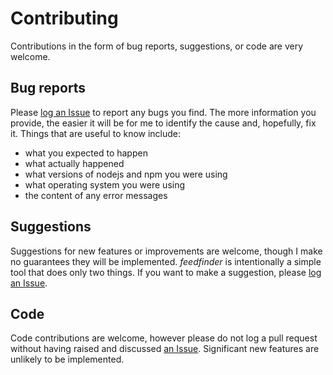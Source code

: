 # Contributing

Contributions in the form of bug reports, suggestions, or code are very welcome.

## Bug reports

Please [log an Issue](https://github.com/hughrun/feedfinder/issues) to report any bugs you find. The more information you provide, the easier it will be for me to identify the cause and, hopefully, fix it. Things that are useful to know include:

* what you expected to happen
* what actually happened
* what versions of nodejs and npm you were using
* what operating system you were using
* the content of any error messages

## Suggestions

Suggestions for new features or improvements are welcome, though I make no guarantees they will be implemented. _feedfinder_ is intentionally a simple tool that does only two things. If you want to make a suggestion, please [log an Issue](https://github.com/hughrun/feedfinder/issues).

## Code

Code contributions are welcome, however please do not log a pull request without having raised and discussed [an Issue](https://github.com/hughrun/feedfinder/issues). Significant new features are unlikely to be implemented.
